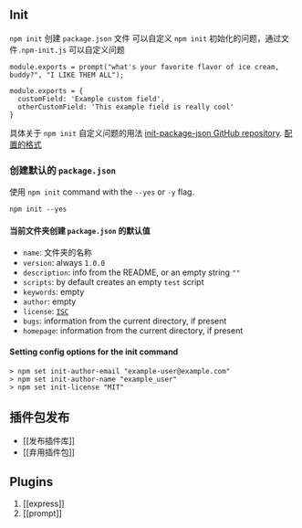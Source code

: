 ## Init

`npm init` 创建 `package.json` 文件
可以自定义 `npm init` 初始化的问题，通过文件`.npm-init.js` 可以自定义问题

```shell
module.exports = prompt("what's your favorite flavor of ice cream, buddy?", "I LIKE THEM ALL");

module.exports = {
  customField: 'Example custom field',
  otherCustomField: 'This example field is really cool'
}
```

具体关于 `npm init` 自定义问题的用法 [init-package-json GitHub repository](https://github.com/npm/init-package-json).
[配置的格式](https://github.com/npm/promzard)
### 创建默认的 `package.json`

使用 `npm init` command with the `--yes` or `-y` flag. 

```shell
npm init --yes
```

#### 当前文件夹创建 `package.json` 的默认值

- `name`: 文件夹的名称
- `version`: always `1.0.0`
- `description`: info from the README, or an empty string `""`
- `scripts`: by default creates an empty `test` script
- `keywords`: empty
- `author`: empty
- `license`: [`ISC`](https://opensource.org/licenses/ISC)
- `bugs`: information from the current directory, if present
- `homepage`: information from the current directory, if present

#### Setting config options for the init command

```shell
> npm set init-author-email "example-user@example.com"
> npm set init-author-name "example_user"
> npm set init-license "MIT"
```

## 插件包发布

- [[发布插件库]]
- [[弃用插件包]]

## Plugins

1. [[express]]
2. [[prompt]]

